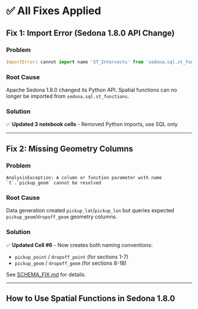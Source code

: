 # ✅ All Fixes Applied

## Fix 1: Import Error (Sedona 1.8.0 API Change)

### Problem
```python
ImportError: cannot import name 'ST_Intersects' from 'sedona.sql.st_functions'
```

### Root Cause
Apache Sedona 1.8.0 changed its Python API. Spatial functions can no longer be imported from `sedona.sql.st_functions`.

### Solution
✅ **Updated 3 notebook cells** - Removed Python imports, use SQL only

---

## Fix 2: Missing Geometry Columns

### Problem
```
AnalysisException: A column or function parameter with name `t`.`pickup_geom` cannot be resolved
```

### Root Cause
Data generation created `pickup_lat`/`pickup_lon` but queries expected `pickup_geom`/`dropoff_geom` geometry columns.

### Solution
✅ **Updated Cell #6** - Now creates both naming conventions:
- `pickup_point` / `dropoff_point` (for sections 1-7)
- `pickup_geom` / `dropoff_geom` (for sections 8-18)

See [SCHEMA_FIX.md](SCHEMA_FIX.md) for details.

---

## How to Use Spatial Functions in Sedona 1.8.0

